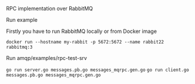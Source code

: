 RPC implementation over RabbitMQ

Run example

Firstly you have to run RabbitMQ locally or from Docker image

`docker run --hostname my-rabbit -p 5672:5672 --name rabbit22 rabbitmq:3`

Run amqp/examples/rpc-test-srv

`go run server.go messages.pb.go messages_mqrpc.gen.go`
`go run client.go messages.pb.go messages_mqrpc.gen.go`


